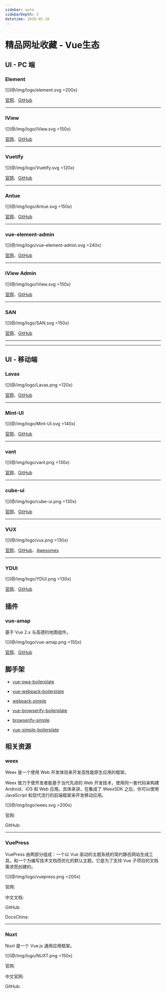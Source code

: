 ```yaml
---
sidebar: auto
sidebarDepth: 3
datetime: 2018-05-18
---
```


# 精品网址收藏 - Vue生态

## UI - PC 端

### Element

![](@/img/logo/element.svg =200x)

[官网](http://element-cn.eleme.io)、[GitHub](https://github.com/ElemeFE/element)

---

### IView

![](@/img/logo/iView.svg =150x)

[官网](https://www.iviewui.com)、[GitHub](https://github.com/iview/iview)

---

### Vuetify

![](@/img/logo/Vuetify.svg =120x)

[官网](https://vuetifyjs.com)、[GitHub](https://github.com/vuetifyjs/vuetify)

---

### Antue

![](@/img/logo/Antue.svg =150x)

[官网](https://zzuu666.github.io/antue)、[GitHub](https://github.com/zzuu666/antue)

---

### vue-element-admin

![](@/img/logo/vue-element-admin.svg =240x)

[官网](http://panjiachen.github.io/vue-element-admin)、[GitHub](https://github.com/PanJiaChen/vue-element-admin)

---

### iView Admin

![](@/img/logo/iView.svg =150x)

[官网](https://iview.github.io/iview-admin)、[GitHub](https://github.com/iview/iview-admin)

---

### SAN

![](@/img/logo/SAN.svg =150x)

[官网](https://ecomfe.github.io/san)、[GitHub](https://github.com/ecomfe/san)

---
---

## UI - 移动端

### Lavas

![](@/img/logo/Lavas.png =120x)

[官网](https://lavas.baidu.com)、[GitHub](https://github.com/lavas-project/lavas)

---

### Mint-UI

![](@/img/logo/Mint-UI.svg =140x)

[官网](http://mint-ui.github.io)、[GitHub](https://github.com/ElemeFE/mint-ui)

---

### vant

![](@/img/logo/vant.png =130x)

[官网](https://www.youzanyun.com/zanui/vant)、[GitHub](https://github.com/youzan/vant)

---

### cube-ui

![](@/img/logo/cube-ui.png =130x)

[官网](https://didi.github.io/cube-ui)、[GitHub](https://github.com/didi/cube-ui)

---

### VUX

![](@/img/logo/vux.png =130x)

[官网](https://vux.li)、[GitHub](https://github.com/airyland/vux)、[Awesomes](https://www.awesomes.cn/repo/airyland/vux)

---

### YDUI

![](@/img/logo/YDUI.png =130x)

[官网](http://vue.ydui.org/)、[GitHub](https://github.com/ydcss/vue-ydui)


## 插件

### vue-amap

基于 Vue 2.x 与高德的地图组件。

![](@/img/logo/vue-amap.png =150x)

[官网](https://elemefe.github.io/vue-amap)、[GitHub](https://github.com/ElemeFE/vue-amap)


## 脚手架

- [vue-pwa-boilerplate](https://github.com/vuejs-templates/pwa)

- [vue-webpack-boilerplate](https://github.com/vuejs-templates/webpack)
- [webpack-simple](https://github.com/vuejs-templates/webpack-simple)

- [vue-browserify-boilerplate](https://github.com/vuejs-templates/browserify)
- [browserify-simple](https://github.com/vuejs-templates/browserify-simple)

- [vue-simple-boilerplate](https://github.com/vuejs-templates/simple)


## 相关资源

### weex

Weex 是一个使用 Web 开发体验来开发高性能原生应用的框架。

Weex 致力于使开发者能基于当代先进的 Web 开发技术，使用同一套代码来构建 Android、iOS 和 Web 应用。具体来讲，在集成了 WeexSDK 之后，你可以使用 JavaScript 和现代流行的前端框架来开发移动应用。

![](@/img/logo/weex.svg =200x)

官网: <aLink title='http://weex.apache.org/cn' />

GitHub: <aLink title='https://github.com/apache/incubator-weex' />

---

### VuePress

VuePress 由两部分组成：一个以 Vue 驱动的主题系统的简约静态网站生成工具，和一个为编写技术文档而优化的默认主题。它是为了支持 Vue 子项目的文档需求而创建的。

![](@/img/logo/vuepress.png =200x)

官网: <aLink title='https://vuepress.vuejs.org' />

中文文档: <aLink title='https://www.vuepress.cn' />

GitHub: <aLink title='https://github.com/vuejs/vuepress' />

DocsChina: <aLink title='https://vuepress.docschina.org' />

---

### Nuxt

Nuxt 是一个 Vue.js 通用应用框架。

![](@/img/logo/NUXT.png =150x)

官网: <aLink title='https://github.com/nuxt/nuxt.js' />

中文官网: <aLink title='https://zh.nuxtjs.org' />

GitHub: <aLink title='https://github.com/nuxt/nuxt.js' />





